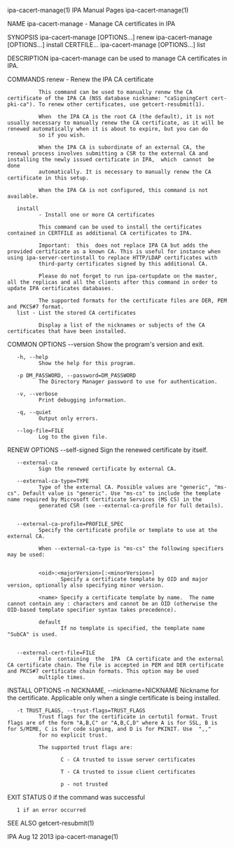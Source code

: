 ipa-cacert-manage(1)                                                                           IPA Manual Pages                                                                          ipa-cacert-manage(1)



NAME
       ipa-cacert-manage - Manage CA certificates in IPA

SYNOPSIS
       ipa-cacert-manage [OPTIONS...] renew
ipa-cacert-manage [OPTIONS...] install CERTFILE...
ipa-cacert-manage [OPTIONS...] list

DESCRIPTION
       ipa-cacert-manage can be used to manage CA certificates in IPA.

COMMANDS
       renew  - Renew the IPA CA certificate

              This command can be used to manually renew the CA certificate of the IPA CA (NSS database nickname: "caSigningCert cert-pki-ca"). To renew other certificates, use getcert-resubmit(1).

              When  the IPA CA is the root CA (the default), it is not usually necessary to manually renew the CA certificate, as it will be renewed automatically when it is about to expire, but you can do
              so if you wish.

              When the IPA CA is subordinate of an external CA, the renewal process involves submitting a CSR to the external CA and installing the newly issued certificate in IPA,  which  cannot  be  done
              automatically. It is necessary to manually renew the CA certificate in this setup.

              When the IPA CA is not configured, this command is not available.

       install
              - Install one or more CA certificates

              This command can be used to install the certificates contained in CERTFILE as additional CA certificates to IPA.

              Important:  this  does not replace IPA CA but adds the provided certificate as a known CA. This is useful for instance when using ipa-server-certinstall to replace HTTP/LDAP certificates with
              third-party certificates signed by this additional CA.

              Please do not forget to run ipa-certupdate on the master, all the replicas and all the clients after this command in order to update IPA certificates databases.

              The supported formats for the certificate files are DER, PEM and PKCS#7 format.
       list - List the stored CA certificates

              Display a list of the nicknames or subjects of the CA certificates that have been installed.

COMMON OPTIONS
       --version
              Show the program's version and exit.

       -h, --help
              Show the help for this program.

       -p DM_PASSWORD, --password=DM_PASSWORD
              The Directory Manager password to use for authentication.

       -v, --verbose
              Print debugging information.

       -q, --quiet
              Output only errors.

       --log-file=FILE
              Log to the given file.

RENEW OPTIONS
       --self-signed
              Sign the renewed certificate by itself.

       --external-ca
              Sign the renewed certificate by external CA.

       --external-ca-type=TYPE
              Type of the external CA. Possible values are "generic", "ms-cs". Default value is "generic". Use "ms-cs" to include the template name required by Microsoft Certificate Services (MS CS) in the
              generated CSR (see --external-ca-profile for full details).


       --external-ca-profile=PROFILE_SPEC
              Specify the certificate profile or template to use at the external CA.

              When --external-ca-type is "ms-cs" the following specifiers may be used:


              <oid>:<majorVersion>[:<minorVersion>]
                     Specify a certificate template by OID and major version, optionally also specifying minor version.

              <name> Specify a certificate template by name.  The name cannot contain any : characters and cannot be an OID (otherwise the OID-based template specifier syntax takes precedence).

              default
                     If no template is specified, the template name "SubCA" is used.


       --external-cert-file=FILE
              File  containing  the  IPA  CA certificate and the external CA certificate chain. The file is accepted in PEM and DER certificate and PKCS#7 certificate chain formats. This option may be used
              multiple times.

INSTALL OPTIONS
       -n NICKNAME, --nickname=NICKNAME
              Nickname for the certificate. Applicable only when a single certificate is being installed.

       -t TRUST_FLAGS, --trust-flags=TRUST_FLAGS
              Trust flags for the certificate in certutil format. Trust flags are of the form "A,B,C" or "A,B,C,D" where A is for SSL, B is for S/MIME, C is for code signing, and D is for PKINIT. Use  ",,"
              for no explicit trust.

              The supported trust flags are:

                     C - CA trusted to issue server certificates

                     T - CA trusted to issue client certificates

                     p - not trusted

EXIT STATUS
       0 if the command was successful

       1 if an error occurred


SEE ALSO
       getcert-resubmit(1)



IPA                                                                                              Aug 12 2013                                                                             ipa-cacert-manage(1)
